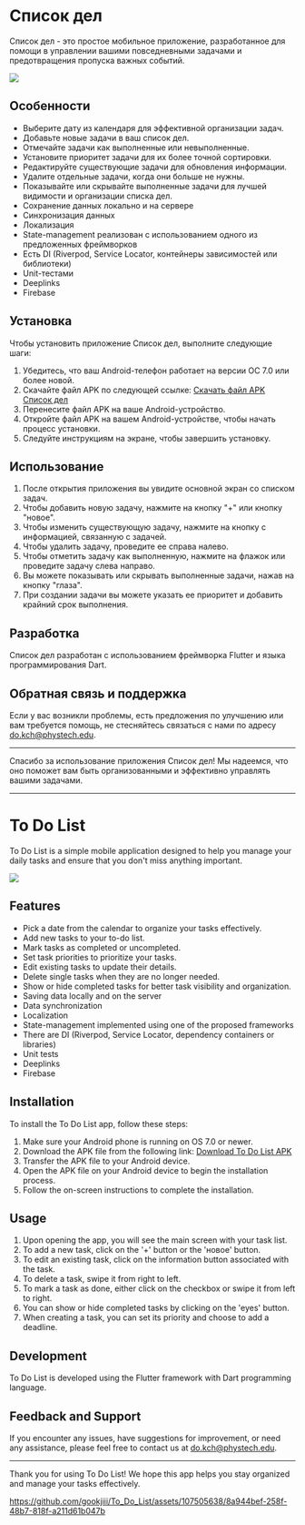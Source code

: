 # Список дел

Список дел - это простое мобильное приложение, разработанное для помощи в управлении вашими повседневными задачами и предотвращения пропуска важных событий.

<img src="https://github.com/gookjiii/To_Do_List/assets/107505638/d073e4d5-4f1d-4189-aa8e-db6622793f3e">


## Особенности

- Выберите дату из календаря для эффективной организации задач.
- Добавьте новые задачи в ваш список дел.
- Отмечайте задачи как выполненные или невыполненные.
- Установите приоритет задачи для их более точной сортировки.
- Редактируйте существующие задачи для обновления информации.
- Удалите отдельные задачи, когда они больше не нужны.
- Показывайте или скрывайте выполненные задачи для лучшей видимости и организации списка дел.
- Сохранение данных локально и на сервере
- Синхронизация данных
- Локализация
- State-management реализован с использованием одного из предложенных фреймворков
- Есть DI (Riverpod, Service Locator, контейнеры зависимостей или библиотеки)
- Unit-тестами
- Deeplinks
- Firebase 

## Установка

Чтобы установить приложение Список дел, выполните следующие шаги:

1. Убедитесь, что ваш Android-телефон работает на версии ОС 7.0 или более новой.
2. Скачайте файл APK по следующей ссылке: [Скачать файл APK Список дел](https://disk.yandex.ru/d/AorA-Z6SUmhDDg)
3. Перенесите файл APK на ваше Android-устройство.
4. Откройте файл APK на вашем Android-устройстве, чтобы начать процесс установки.
5. Следуйте инструкциям на экране, чтобы завершить установку.

## Использование

1. После открытия приложения вы увидите основной экран со списком задач.
2. Чтобы добавить новую задачу, нажмите на кнопку "+" или кнопку "новое".
3. Чтобы изменить существующую задачу, нажмите на кнопку с информацией, связанную с задачей.
4. Чтобы удалить задачу, проведите ее справа налево.
5. Чтобы отметить задачу как выполненную, нажмите на флажок или проведите задачу слева направо.
6. Вы можете показывать или скрывать выполненные задачи, нажав на кнопку "глаза".
7. При создании задачи вы можете указать ее приоритет и добавить крайний срок выполнения.

## Разработка

Список дел разработан с использованием фреймворка Flutter и языка программирования Dart.

## Обратная связь и поддержка

Если у вас возникли проблемы, есть предложения по улучшению или вам требуется помощь, не стесняйтесь связаться с нами по адресу [do.kch@phystech.edu](mailto:do.kch@phystech.edu).

---

Спасибо за использование приложения Список дел! Мы надеемся, что оно поможет вам быть организованными и эффективно управлять вашими задачами.

----------------------------------------------------------------------------------------------------------------------------------------------------------------------------------------------

# To Do List

To Do List is a simple mobile application designed to help you manage your daily tasks and ensure that you don't miss anything important.

<img src="https://github.com/gookjiii/To_Do_List/assets/107505638/d073e4d5-4f1d-4189-aa8e-db6622793f3e">

## Features

- Pick a date from the calendar to organize your tasks effectively.
- Add new tasks to your to-do list.
- Mark tasks as completed or uncompleted.
- Set task priorities to prioritize your tasks.
- Edit existing tasks to update their details.
- Delete single tasks when they are no longer needed.
- Show or hide completed tasks for better task visibility and organization.
- Saving data locally and on the server
- Data synchronization
- Localization
- State-management implemented using one of the proposed frameworks
- There are DI (Riverpod, Service Locator, dependency containers or libraries)
- Unit tests
- Deeplinks
- Firebase

## Installation

To install the To Do List app, follow these steps:

1. Make sure your Android phone is running on OS 7.0 or newer.
2. Download the APK file from the following link: [Download To Do List APK](https://disk.yandex.ru/d/AorA-Z6SUmhDDg)
3. Transfer the APK file to your Android device.
4. Open the APK file on your Android device to begin the installation process.
5. Follow the on-screen instructions to complete the installation.

## Usage

1. Upon opening the app, you will see the main screen with your task list.
2. To add a new task, click on the '+' button or the 'новое' button.
3. To edit an existing task, click on the information button associated with the task.
4. To delete a task, swipe it from right to left.
5. To mark a task as done, either click on the checkbox or swipe it from left to right.
6. You can show or hide completed tasks by clicking on the 'eyes' button.
7. When creating a task, you can set its priority and choose to add a deadline.

## Development

To Do List is developed using the Flutter framework with Dart programming language.

## Feedback and Support

If you encounter any issues, have suggestions for improvement, or need any assistance, please feel free to contact us at [do.kch@phystech.edu](do.kch@phystech.edu).

---

Thank you for using To Do List! We hope this app helps you stay organized and manage your tasks effectively.

https://github.com/gookjiii/To_Do_List/assets/107505638/8a944bef-258f-48b7-818f-a211d61b047b

